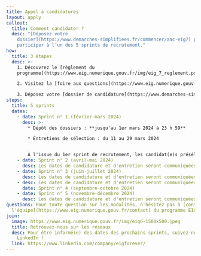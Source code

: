 ```yaml
---
title: Appel à candidatures
layout: apply
callout:
  title: Comment candidater ?
  desc: "[Déposez votre
    dossier](https://www.demarches-simplifiees.fr/commencer/aac-eig7) pour
    participer à l’un des 5 sprints de recrutement."
how:
  title: 3 étapes
  desc: >-
    1. Découvrez le [règlement du
    programme](https://www.eig.numerique.gouv.fr/img/eig_7_reglement.pdf)

    2. Visitez la [foire aux questions](https://www.eig.numerique.gouv.fr/participer/candidats/faq)

    3. Déposez votre [dossier de candidature](https://www.demarches-simplifiees.fr/commencer/aac-eig7)
steps:
  title: 5 sprints
  dates:
    - date: Sprint n° 1 (février-mars 2024)
      desc: >-
        * Dépôt des dossiers : **jusqu'au 1er mars 2024 à 23 h 59**

        * Entretiens de sélection : du 11 au 29 mars 2024


        À l'issue du 1er sprint de recrutement, les candidat(e)s présélectionné(e)s qui n'auront pas été recruté(e)s sur mission pourront intégrer un vivier d’entrepreneur(e)s, afin de se voir proposer de futures missions EIG en 2024.
    - date: Sprint n° 2 (avril-mai 2024)
      desc: Les dates de candidature et d'entretien seront communiquées prochainement.
    - date: Sprint n° 3 (juin-juillet 2024)
      desc: Les dates de candidature et d'entretien seront communiquées prochainement.
    - desc: Les dates de candidature et d'entretien seront communiquées prochainement.
      date: Sprint n° 4 (septembre-octobre 2024)
    - date: Sprint n° 5 (novembre-décembre 2024)
      desc: Les dates de candidature et d'entretien seront communiquées prochainement.
questions: Pour toute question sur les modalités, n'hésitez pas à [contacter
  l'équipe](https://www.eig.numerique.gouv.fr/contact) du programme EIG.
join:
  image: https://www.eig.numerique.gouv.fr/img/eig6-1500x500.jpeg
  title: Retrouvez-nous sur les réseaux
  desc: Pour être informé(e) des dates des prochains sprints, suivez-nous sur
    LinkedIn !
  link: https://www.linkedin.com/company/eigforever/
---
```

